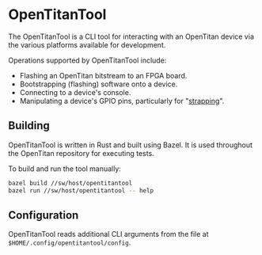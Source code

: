 # OpenTitanTool

The OpenTitanTool is a CLI tool for interacting with an OpenTitan device via the various platforms available for development.

Operations supported by OpenTitanTool include:

* Flashing an OpenTitan bitstream to an FPGA board.
* Bootstrapping (flashing) software onto a device.
* Connecting to a device's console.
* Manipulating a device's GPIO pins, particularly for "[strapping][]".

## Building

OpenTitanTool is written in Rust and built using Bazel.
It is used throughout the OpenTitan repository for executing tests.

To build and run the tool manually:

```sh
bazel build //sw/host/opentitantool
bazel run //sw/host/opentitantool -- help
```

## Configuration

OpenTitanTool reads additional CLI arguments from the file at `$HOME/.config/opentitantool/config`.

[strapping]: https://opentitan.org/book/hw/ip/pinmux/doc/theory_of_operation.html?highlight=strapping#strap-sampling-and-tap-isolation
